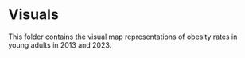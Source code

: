 # Visuals
This folder contains the visual map representations of obesity rates in young adults in 2013 and 2023.
